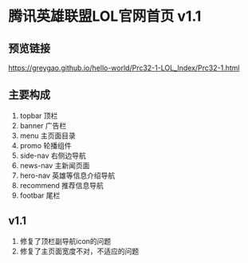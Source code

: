 # 腾讯英雄联盟LOL官网首页 v1.1
## 预览链接
https://greygao.github.io/hello-world/Prc32-1-LOL_Index/Prc32-1.html
## 主要构成
1. topbar 顶栏
2. banner 广告栏
3. menu 主页面目录
4. promo 轮播组件
5. side-nav 右侧边导航
6. news-nav 主新闻页面
7. hero-nav 英雄等信息介绍导航
8. recommend 推荐信息导航
9. footbar 尾栏

## v1.1
1. 修复了顶栏副导航icon的问题
2. 修复了主页面宽度不对，不适应的问题
